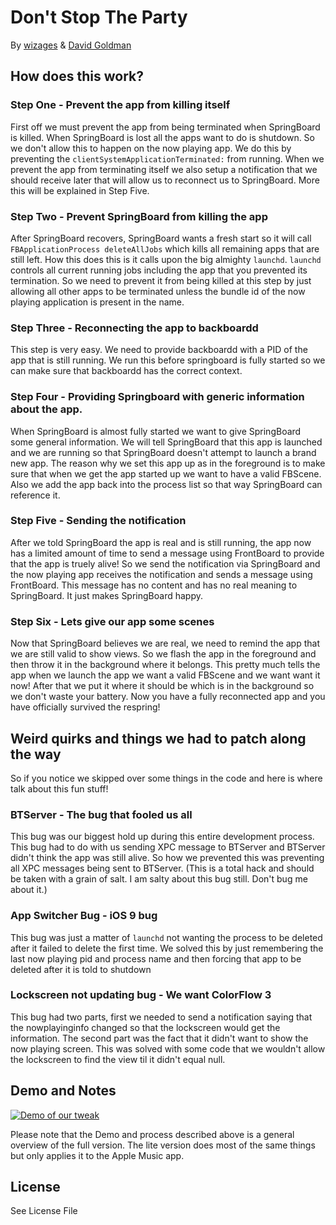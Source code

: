 # Don't Stop The Party
By [wizages](https://twitter.com/Wizages "Wizage's twitter account") & [David Goldman](https://twitter.com/DavidJGoldman "David Golman's twitter account")

## How does this work?

### Step One - Prevent the app from killing itself

First off we must prevent the app from being terminated when SpringBoard is killed. When SpringBoard is lost all the apps want to do is shutdown. So we don't allow this to happen on the now playing app. We do this by preventing the `clientSystemApplicationTerminated:` from running. When we prevent the app from terminating itself we also setup a notification that we should receive later that will allow us to reconnect us to SpringBoard. More this will be explained in Step Five.

### Step Two - Prevent SpringBoard from killing the app

After SpringBoard recovers, SpringBoard wants a fresh start so it will call `FBApplicationProcess deleteAllJobs` which kills all remaining apps that are still left. How this does this is it calls upon the big almighty `launchd`. `launchd` controls all current running jobs including the app that you prevented its termination. So we need to prevent it from being killed at this step by just allowing all other apps to be terminated unless the bundle id of the now playing application is present in the name.

### Step Three - Reconnecting the app to backboardd

This step is very easy. We need to provide backboardd with a PID of the app that is still running. We run this before springboard is fully started so we can make sure that backboardd has the correct context. 

### Step Four - Providing Springboard with generic information about the app.

When SpringBoard is almost fully started we want to give SpringBoard some general information. We will tell SpringBoard that this app is launched and we are running so that SpringBoard doesn't attempt to launch a brand new app. The reason why we set this app up as in the foreground is to make sure that when we get the app started up we want to have a valid FBScene. Also we add the app back into the process list so that way SpringBoard can reference it.

### Step Five - Sending the notification

After we told SpringBoard the app is real and is still running, the app now has a limited amount of time to send a message using FrontBoard to provide that the app is truely alive! So we send the notification via SpringBoard and the now playing app receives the notification and sends a message using FrontBoard. This message has no content and has no real meaning to SpringBoard. It just makes SpringBoard happy.

### Step Six - Lets give our app some scenes

Now that SpringBoard believes we are real, we need to remind the app that we are still valid to show views. So we flash the app in the foreground and then throw it in the background where it belongs. This pretty much tells the app when we launch the app we want a valid FBScene and we want want it now! After that we put it where it should be which is in the background so we don't waste your battery. Now you have a fully reconnected app and you have officially survived the respring!

## Weird quirks and things we had to patch along the way

So if you notice we skipped over some things in the code and here is where talk about this fun stuff!

### BTServer - The bug that fooled us all

This bug was our biggest hold up during this entire development process. This bug had to do with us sending XPC message to BTServer and BTServer didn't think the app was still alive. So how we prevented this was preventing all XPC messages being sent to BTServer. (This is a total hack and should be taken with a grain of salt. I am salty about this bug still. Don't bug me about it.)

### App Switcher Bug - iOS 9 bug

This bug was just a matter of `launchd` not wanting the process to be deleted after it failed to delete the first time. We solved this by just remembering the last now playing pid and process name and then forcing that app to be deleted after it is told to shutdown

### Lockscreen not updating bug - We want ColorFlow 3

This bug had two parts, first we needed to send a notification saying that the nowplayinginfo changed so that the lockscreen would get the information. The second part was the fact that it didn't want to show the now playing screen. This was solved with some code that we wouldn't allow the lockscreen to find the view til it didn't equal null.

## Demo and Notes

[![Demo of our tweak](https://img.youtube.com/vi/CdpCcn4XR3c/0.jpg)](https://www.youtube.com/watch?v=CdpCcn4XR3c)

Please note that the Demo and process described above is a general overview of the full version. The lite version does most of the same things but only applies it to the Apple Music app.

## License

See License File
